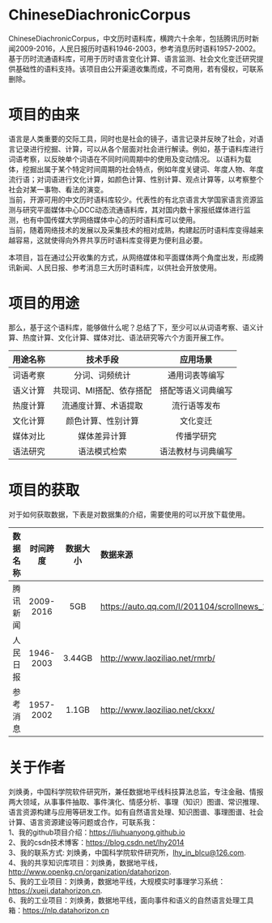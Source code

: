 # ChineseDiachronicCorpus
ChineseDiachronicCorpus，中文历时语料库，横跨六十余年，包括腾讯历时新闻2009-2016，人民日报历时语料1946-2003，参考消息历时语料1957-2002。基于历时流通语料库，可用于历时语言变化计算、语言监测、社会文化变迁研究提供基础性的语料支持。该项目由公开渠道收集而成，不可商用，若有侵权，可联系删除。

# 项目的由来

语言是人类重要的交际工具，同时也是社会的镜子，语言记录并反映了社会，对语言记录进行挖掘、计算，可以从各个层面对社会进行解读。例如，基于语料库进行词语考察，以反映单个词语在不同时间周期中的使用及变动情况。  以语料为载体，挖掘出属于某个特定时间周期的社会特点，例如年度关键词、年度人物、年度流行语；对词语进行文化计算，如颜色计算、性别计算、观点计算等，以考察整个社会对某一事物、看法的演变。  
当前，开源可用的中文历时语料库较少。代表性的有北京语言大学国家语言资源监测与研究平面媒体中心DCC动态流通语料库，其对国内数十家报纸媒体进行监测，也有中国传媒大学网络媒体中心的历时语料库可以使用。  
当前，随着网络技术的发展以及采集技术的相对成熟，构建起历时语料库变得越来越容易，这就使得向外界共享历时语料库变得更为便利且必要。  

本项目，旨在通过公开收集的方式，从网络媒体和平面媒体两个角度出发，形成腾讯新闻、人民日报、参考消息三大历时语料库，以供社会开放使用。

# 项目的用途

那么，基于这个语料库，能够做什么呢？总结了下，至少可以从词语考察、语义计算、热度计算、文化计算、媒体对比、语法研究等六个方面开展工作。  

| 用途名称| 技术手段| 应用场景|
| :--- | :---: | :---: |
| 词语考察|分词、词频统计| 通用词表等编写| 
| 语义计算| 共现词、MI搭配、依存搭配| 搭配等语义词典编写| 
| 热度计算| 流通度计算、术语提取 | 流行语等发布| 
| 文化计算| 颜色计算、性别计算| 文化变迁|
| 媒体对比|媒体差异计算| 传播学研究| 
| 语法研究| 语法模式检索| 语法教材与词典编写| 


# 项目的获取

对于如何获取数据，下表是对数据集的介绍，需要使用的可以开放下载使用。

| 数据名称 | 时间跨度 | 数据大小  |数据来源 |数据获取 |
| :--- | :---: | :---: | :--- |  :---|
| 腾讯新闻 | 2009-2016 | 5GB| https://auto.qq.com/l/201104/scrollnews_15.htm |申请使用 |
| 人民日报 | 1946-2003 | 3.44GB | http://www.laoziliao.net/rmrb/ |申请使用  |
| 参考消息 | 1957-2002 | 1.1GB | http://www.laoziliao.net/ckxx/ |申请使用 |


# 关于作者
刘焕勇，中国科学院软件研究所，兼任数据地平线科技算法总监，专注金融、情报两大领域，从事事件抽取、事件演化、情感分析、事理（知识）图谱、常识推理、语言资源构建与应用等研发工作。如有自然语言处理、知识图谱、事理图谱、社会计算、语言资源建设等问题或合作，可联系我：  
1、我的github项目介绍：https://liuhuanyong.github.io  
2、我的csdn技术博客：https://blog.csdn.net/lhy2014  
3、我的联系方式: 刘焕勇，中国科学院软件研究所，lhy_in_blcu@126.com.  
4、我的共享知识库项目：刘焕勇，数据地平线，http://www.openkg.cn/organization/datahorizon.  
5、我的工业项目：刘焕勇，数据地平线，大规模实时事理学习系统：https://xueji.datahorizon.cn.  
6、我的工业项目：刘焕勇，数据地平线，面向事件和语义的自然语言处理工具箱：https://nlp.datahorizon.cn  
